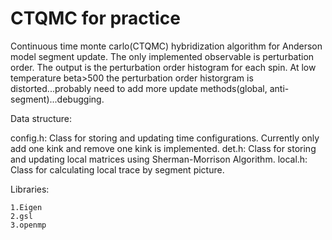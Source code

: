 # CTQMC for practice
Continuous time monte carlo(CTQMC) hybridization algorithm for Anderson model segment update. The only implemented observable is perturbation order. The output is the perturbation order histogram for each spin. At low temperature beta>500 the perturbation order historgram is distorted...probably need to add more update methods(global, anti-segment)...debugging. 

Data structure:

config.h: Class for storing and updating time configurations. Currently only add one kink and remove one kink is implemented.
det.h: Class for storing and updating local matrices using Sherman-Morrison Algorithm.
local.h: Class for calculating local trace by segment picture.

Libraries:

    1.Eigen
    2.gsl
    3.openmp

